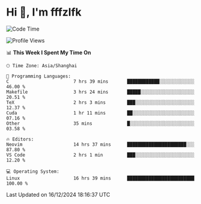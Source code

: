 # Hi 👋, I'm fffzlfk

<!--START_SECTION:waka-->
![Code Time](http://img.shields.io/badge/Code%20Time-1%2C003%20hrs%2030%20mins-blue)

![Profile Views](http://img.shields.io/badge/Profile%20Views-0-blue)

📊 **This Week I Spent My Time On** 

```text
🕑︎ Time Zone: Asia/Shanghai

💬 Programming Languages: 
C                        7 hrs 39 mins       ████████████░░░░░░░░░░░░░   46.00 % 
Makefile                 3 hrs 24 mins       █████░░░░░░░░░░░░░░░░░░░░   20.51 % 
TeX                      2 hrs 3 mins        ███░░░░░░░░░░░░░░░░░░░░░░   12.37 % 
Cuda                     1 hr 11 mins        ██░░░░░░░░░░░░░░░░░░░░░░░   07.16 % 
Other                    35 mins             █░░░░░░░░░░░░░░░░░░░░░░░░   03.58 % 

🔥 Editors: 
Neovim                   14 hrs 37 mins      ██████████████████████░░░   87.80 % 
VS Code                  2 hrs 1 min         ███░░░░░░░░░░░░░░░░░░░░░░   12.20 % 

💻 Operating System: 
Linux                    16 hrs 39 mins      █████████████████████████   100.00 % 
```


 Last Updated on 16/12/2024 18:16:37 UTC
<!--END_SECTION:waka-->
